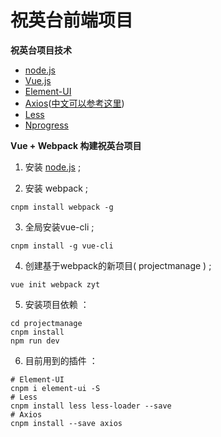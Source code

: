 # 祝英台前端项目

**祝英台项目技术**

- [node.js](https://nodejs.org/zh-cn/)
- [Vue.js](https://cn.vuejs.org/)
- [Element-UI](http://element.eleme.io/#/zh-CN)
- [Axios](https://www.axios.com/)([中文可以参考这里](https://www.kancloud.cn/yunye/axios/234845))
- [Less](http://lesscss.cn/)
- [Nprogress](http://ricostacruz.com/nprogress/)

**Vue + Webpack 构建祝英台项目**

1. 安装 [node.js](https://nodejs.org/zh-cn/) ;

2. 安装 webpack ;
```
cnpm install webpack -g
```
3. 全局安装vue-cli ;
```
cnpm install -g vue-cli
```
4. 创建基于webpack的新项目( projectmanage ) ;
```
vue init webpack zyt
```
5. 安装项目依赖 ：
```
cd projectmanage
cnpm install
npm run dev
```
6. 目前用到的插件 ：
```
# Element-UI
cnpm i element-ui -S
# Less
cnpm install less less-loader --save
# Axios
cnpm install --save axios
```
